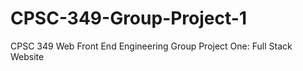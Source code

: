 # CPSC-349-Group-Project-1
CPSC 349 Web Front End Engineering Group Project One: Full Stack Website
